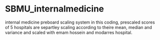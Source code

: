 # SBMU_internalmedicine
internal medicine preboard scaling system
in this coding, prescaled scores of 5 hospitals are separtley scaling according to theire mean, median and variance and scaled with emam hossein and modarres hospital.
